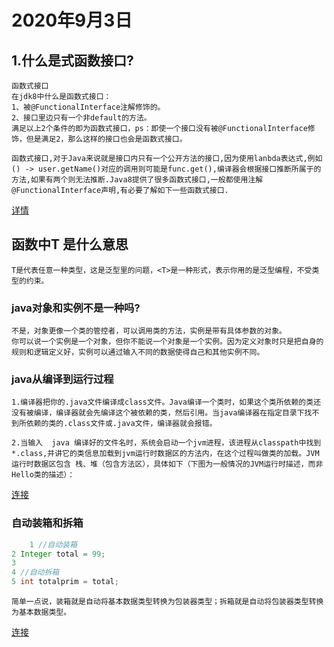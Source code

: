 
# 2020年9月3日

## 1.什么是式函数接口?

    函数式接口
    在jdk8中什么是函数式接口：
    1、被@FunctionalInterface注解修饰的。
    2、接口里边只有一个非default的方法。
    满足以上2个条件的即为函数式接口，ps：即使一个接口没有被@FunctionalInterface修饰，但是满足2，那么这样的接口也会是函数式接口。

    函数式接口,对于Java来说就是接口内只有一个公开方法的接口,因为使用lanbda表达式,例如() -> user.getName()对应的调用则可能是func.get(),编译器会根据接口推断所属于的方法,如果有两个则无法推断.Java8提供了很多函数式接口,一般都使用注解@FunctionalInterface声明,有必要了解如下一些函数式接口.
[详情](https://blog.csdn.net/fdlhei/article/details/100007966)

## 函数<T>中T 是什么意思

    T是代表任意一种类型，这是泛型里的问题，<T>是一种形式，表示你用的是泛型编程，不受类型的约束。

### java对象和实例不是一种吗?

    不是，对象更像一个类的管控者，可以调用类的方法，实例是带有具体参数的对象。
    你可以说一个实例是一个对象，但你不能说一个对象是一个实例。因为定义对象时只是把自身的规则和逻辑定义好，实例可以通过输入不同的数据使得自己和其他实例不同。

### java从编译到运行过程

    1.编译器把你的.java文件编译成class文件。Java编译一个类时，如果这个类所依赖的类还没有被编译，编译器就会先编译这个被依赖的类，然后引用。当java编译器在指定目录下找不到所依赖的类的.class文件或.java文件，编译器就会报错。

    2.当输入  java 编译好的文件名时，系统会启动一个jvm进程，该进程从classpath中找到*.class,并讲它的类信息加载到jvm运行时数据区的方法内，在这个过程叫做类的加载。JVM运行时数据区包含 栈、堆（包含方法区），具体如下（下图为一般情况的JVM运行时描述，而非Hello类的描述）：
[连接](https://blog.csdn.net/weixin_42948935/article/details/99292036)

### 自动装箱和拆箱

```java
    1 //自动装箱
2 Integer total = 99;
3 
4 //自动拆箱
5 int totalprim = total;
```    
    简单一点说，装箱就是自动将基本数据类型转换为包装器类型；拆箱就是自动将包装器类型转换为基本数据类型。
[连接](https://www.cnblogs.com/wang-yaz/p/8516151.html)





    